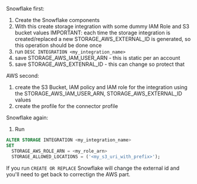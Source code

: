 Snowflake first:
1. Create the Snowflake components
2. With this create storage integration with some dummy IAM Role and S3 bucket values
   IMPORTANT: each time the storage integration is created/replaced a new STORAGE_AWS_EXTERNAL_ID is generated, so this operation should be done once
3. run `DESC INTEGRATION <my_integration_name>`
4. save STORAGE_AWS_IAM_USER_ARN - this is static per an account
5. save STORAGE_AWS_EXTENRAL_ID - this can change so protect that

AWS second:
1. create the S3 Bucket, IAM policy and IAM role for the integration using the STORAGE_AWS_IAM_USER_ARN, STORAGE_AWS_EXTERNAL_ID values
2. create the profile for the connector profile

Snowflake again:
1. Run 

```sql
ALTER STORAGE INTEGRATION <my_integration_name>
SET 
  STORAGE_AWS_ROLE_ARN = <my_role_arn>
  STORAGE_ALLOWED_LOCATIONS = ('<my_s3_uri_with_prefix>');
```
If you run `CREATE OR REPLACE` Snowflake will change the external id and you'll need to get back to correctign the AWS part.